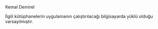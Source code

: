 Kemal Demirel

İlgili kütüphanelerin uygulamanın çalıştırılacağı bilgisayarda yüklü olduğu varsayılmıştır.

